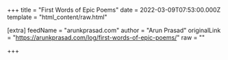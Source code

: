 
+++
title = "First Words of Epic Poems"
date = 2022-03-09T07:53:00.000Z
template = "html_content/raw.html"

[extra]
feedName = "arunkprasad.com"
author = "Arun Prasad"
originalLink = "https://arunkprasad.com/log/first-words-of-epic-poems/"
raw = ""

+++

